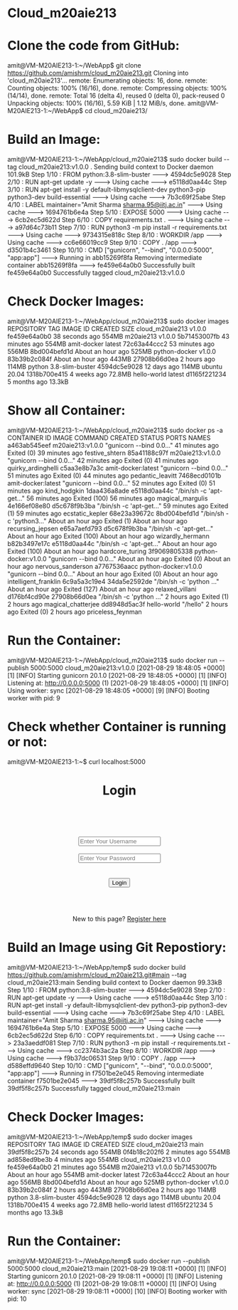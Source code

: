 # Cloud_m20aie213


# Clone the code from GitHub:

amit@VM-M20AIE213-1:~/WebApp$ git clone https://github.com/amishrm/cloud_m20aie213.git
Cloning into 'cloud_m20aie213'...
remote: Enumerating objects: 16, done.
remote: Counting objects: 100% (16/16), done.
remote: Compressing objects: 100% (14/14), done.
remote: Total 16 (delta 4), reused 0 (delta 0), pack-reused 0
Unpacking objects: 100% (16/16), 5.59 KiB | 1.12 MiB/s, done.
amit@VM-M20AIE213-1:~/WebApp$ cd cloud_m20aie213/

# Build an Image:

amit@VM-M20AIE213-1:~/WebApp/cloud_m20aie213$ sudo docker build --tag cloud_m20aie213:v1.0.0 .
Sending build context to Docker daemon  101.9kB
Step 1/10 : FROM python:3.8-slim-buster
 ---> 4594dc5e9028
Step 2/10 : RUN apt-get update -y
 ---> Using cache
 ---> e5118d0aa44c
Step 3/10 : RUN apt-get install -y default-libmysqlclient-dev python3-pip python3-dev build-essential
 ---> Using cache
 ---> 7b3c69f25abe
Step 4/10 : LABEL maintainer="Amit Sharma <sharma.95@iitj.ac.in>"
 ---> Using cache
 ---> 1694761b6e4a
Step 5/10 : EXPOSE 5000
 ---> Using cache
 ---> 6cb2ec5d622d
Step 6/10 : COPY requirements.txt .
 ---> Using cache
 ---> a97d64c73b11
Step 7/10 : RUN python3 -m pip install -r requirements.txt
 ---> Using cache
 ---> 9734315e818c
Step 8/10 : WORKDIR /app
 ---> Using cache
 ---> cc6e66019cc9
Step 9/10 : COPY . /app
 ---> d3501b4c3461
Step 10/10 : CMD ["gunicorn", "--bind", "0.0.0.0:5000", "app:app"]
 ---> Running in abb15269f8fa
Removing intermediate container abb15269f8fa
 ---> fe459e64a0b0
Successfully built fe459e64a0b0
Successfully tagged cloud_m20aie213:v1.0.0

# Check Docker Images:

amit@VM-M20AIE213-1:~/WebApp/cloud_m20aie213$ sudo docker images
REPOSITORY        TAG               IMAGE ID       CREATED             SIZE
cloud_m20aie213   v1.0.0            fe459e64a0b0   38 seconds ago      554MB
m20aie213         v1.0.0            5b71453007fb   43 minutes ago      554MB
amit-docker       latest            72c63a44ccc2   53 minutes ago      556MB
<none>            <none>            8bd004befd1d   About an hour ago   525MB
python-docker     v1.0.0            83b39b2c084f   About an hour ago   443MB
<none>            <none>            27908b66d0ea   2 hours ago         114MB
python            3.8-slim-buster   4594dc5e9028   12 days ago         114MB
ubuntu            20.04             1318b700e415   4 weeks ago         72.8MB
hello-world       latest            d1165f221234   5 months ago        13.3kB

# Show all Container:

amit@VM-M20AIE213-1:~/WebApp/cloud_m20aie213$ sudo docker ps -a
CONTAINER ID   IMAGE                  COMMAND                  CREATED             STATUS                           PORTS     NAMES
a463ab545eef   m20aie213:v1.0.0       "gunicorn --bind 0.0…"   41 minutes ago      Exited (0) 39 minutes ago                  festive_shtern
85a41188c97f   m20aie213:v1.0.0       "gunicorn --bind 0.0…"   42 minutes ago      Exited (0) 41 minutes ago                  quirky_ardinghelli
c5aa3e8b7a3c   amit-docker:latest     "gunicorn --bind 0.0…"   51 minutes ago      Exited (0) 44 minutes ago                  pedantic_leavitt
7468ecd0101b   amit-docker:latest     "gunicorn --bind 0.0…"   52 minutes ago      Exited (0) 51 minutes ago                  kind_hodgkin
1daa436a8ade   e5118d0aa44c           "/bin/sh -c 'apt-get…"   56 minutes ago      Exited (100) 56 minutes ago                magical_margulis
4e166ef08e80   d5c678f9b3ba           "/bin/sh -c 'apt-get…"   59 minutes ago      Exited (1) 59 minutes ago                  ecstatic_kepler
68e23a39672c   8bd004befd1d           "/bin/sh -c 'python3…"   About an hour ago   Exited (1) About an hour ago               recursing_jepsen
e65a7aefd793   d5c678f9b3ba           "/bin/sh -c 'apt-get…"   About an hour ago   Exited (100) About an hour ago             wizardly_hermann
b82b3497e17c   e5118d0aa44c           "/bin/sh -c 'apt-get…"   About an hour ago   Exited (100) About an hour ago             hardcore_turing
3f9069805338   python-docker:v1.0.0   "gunicorn --bind 0.0…"   About an hour ago   Exited (0) About an hour ago               nervous_sanderson
a7767536aacc   python-docker:v1.0.0   "gunicorn --bind 0.0…"   About an hour ago   Exited (0) About an hour ago               intelligent_franklin
6c9a5a3c19e4   34da5e2592de           "/bin/sh -c 'python …"   About an hour ago   Exited (127) About an hour ago             relaxed_villani
d176bf4cd90e   27908b66d0ea           "/bin/sh -c 'python …"   2 hours ago         Exited (1) 2 hours ago                     magical_chatterjee
dd8948d5ac3f   hello-world            "/hello"                 2 hours ago         Exited (0) 2 hours ago                     priceless_feynman


# Run the Container:

amit@VM-M20AIE213-1:~/WebApp/cloud_m20aie213$ sudo docker run --publish 5000:5000 cloud_m20aie213:v1.0.0
[2021-08-29 18:48:05 +0000] [1] [INFO] Starting gunicorn 20.1.0
[2021-08-29 18:48:05 +0000] [1] [INFO] Listening at: http://0.0.0.0:5000 (1)
[2021-08-29 18:48:05 +0000] [1] [INFO] Using worker: sync
[2021-08-29 18:48:05 +0000] [9] [INFO] Booting worker with pid: 9


# Check whether Container is running or not:

amit@VM-M20AIE213-1:~$ curl localhost:5000
<html>
	<head>
		<meta charset="UTF-8">
		<title> Login </title>
		<link rel="stylesheet" href="../static/style.css">	
	</head>
	<body>
		<div class="logincontent" align="center">
			<div class="logintop">
				<h1>Login</h1>
			</div></br></br></br></br>
			<div class="loginbottom">
			<form action="/login" method="post" autocomplete="off">
			<div class="msg"></div>
			<input type="text" name="username" placeholder="Enter Your Username" class="textbox" id="username" required></br></br>
			<input type="password" name="password" placeholder="Enter Your Password" class="textbox" id="password" required></br></br></br>
			<input type="submit" class="btn" value="Login">
			</form></br></br>
			<p class="worddark">New to this page? <a class="worddark" href="/register">Register here</a></p>
			</div>
		</div>
	</body>
</html>

# Build an Image using Git Repostiory:

amit@VM-M20AIE213-1:~/WebApp/temp$ sudo docker build https://github.com/amishrm/cloud_m20aie213.git#main --tag cloud_m20aie213:main
Sending build context to Docker daemon  99.33kB
Step 1/10 : FROM python:3.8-slim-buster
 ---> 4594dc5e9028
Step 2/10 : RUN apt-get update -y
 ---> Using cache
 ---> e5118d0aa44c
Step 3/10 : RUN apt-get install -y default-libmysqlclient-dev python3-pip python3-dev build-essential
 ---> Using cache
 ---> 7b3c69f25abe
Step 4/10 : LABEL maintainer="Amit Sharma <sharma.95@iitj.ac.in>"
 ---> Using cache
 ---> 1694761b6e4a
Step 5/10 : EXPOSE 5000
 ---> Using cache
 ---> 6cb2ec5d622d
Step 6/10 : COPY requirements.txt .
 ---> Using cache
 ---> 23a3aeddf081
Step 7/10 : RUN python3 -m pip install -r requirements.txt
 ---> Using cache
 ---> cc2374b3ac2a
Step 8/10 : WORKDIR /app
 ---> Using cache
 ---> f9b37dc06531
Step 9/10 : COPY . /app
 ---> d588effd9640
Step 10/10 : CMD ["gunicorn", "--bind", "0.0.0.0:5000", "app:app"]
 ---> Running in f7501be2e045
Removing intermediate container f7501be2e045
 ---> 39df5f8c257b
Successfully built 39df5f8c257b
Successfully tagged cloud_m20aie213:main


# Check Docker Images:

amit@VM-M20AIE213-1:~/WebApp/temp$ sudo docker images
REPOSITORY        TAG               IMAGE ID       CREATED             SIZE
cloud_m20aie213   main              39df5f8c257b   24 seconds ago      554MB
<none>            <none>            0f4b18c202f6   2 minutes ago       554MB
<none>            <none>            ad858ed9be3b   4 minutes ago       554MB
cloud_m20aie213   v1.0.0            fe459e64a0b0   21 minutes ago      554MB
m20aie213         v1.0.0            5b71453007fb   About an hour ago   554MB
amit-docker       latest            72c63a44ccc2   About an hour ago   556MB
<none>            <none>            8bd004befd1d   About an hour ago   525MB
python-docker     v1.0.0            83b39b2c084f   2 hours ago         443MB
<none>            <none>            27908b66d0ea   2 hours ago         114MB
python            3.8-slim-buster   4594dc5e9028   12 days ago         114MB
ubuntu            20.04             1318b700e415   4 weeks ago         72.8MB
hello-world       latest            d1165f221234   5 months ago        13.3kB

# Run the Container:

amit@VM-M20AIE213-1:~/WebApp/temp$ sudo docker run --publish 5000:5000 cloud_m20aie213:main
[2021-08-29 19:08:11 +0000] [1] [INFO] Starting gunicorn 20.1.0
[2021-08-29 19:08:11 +0000] [1] [INFO] Listening at: http://0.0.0.0:5000 (1)
[2021-08-29 19:08:11 +0000] [1] [INFO] Using worker: sync
[2021-08-29 19:08:11 +0000] [10] [INFO] Booting worker with pid: 10

